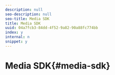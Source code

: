 ```yaml
---
description: null
seo-description: null
seo-title: Media SDK
title: Media SDK
uuid: 04a7fcb3-84dd-4f52-9a82-90a88fc774bb
index: y
internal: n
snippet: y
---
```


# Media SDK{#media-sdk}

